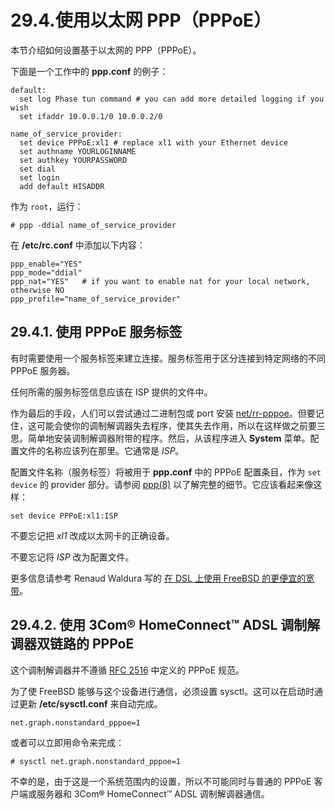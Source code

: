 # 29.4.使用以太网 PPP（PPPoE）

本节介绍如何设置基于以太网的 PPP（PPPoE）。

下面是一个工作中的 **ppp.conf** 的例子：

```
default:
  set log Phase tun command # you can add more detailed logging if you wish
  set ifaddr 10.0.0.1/0 10.0.0.2/0

name_of_service_provider:
  set device PPPoE:xl1 # replace xl1 with your Ethernet device
  set authname YOURLOGINNAME
  set authkey YOURPASSWORD
  set dial
  set login
  add default HISADDR
```

作为 `root`，运行：

```
# ppp -ddial name_of_service_provider
```

在 **/etc/rc.conf** 中添加以下内容：

```
ppp_enable="YES"
ppp_mode="ddial"
ppp_nat="YES"	# if you want to enable nat for your local network, otherwise NO
ppp_profile="name_of_service_provider"
```

## 29.4.1. 使用 PPPoE 服务标签

有时需要使用一个服务标签来建立连接。服务标签用于区分连接到特定网络的不同 PPPoE 服务器。

任何所需的服务标签信息应该在 ISP 提供的文件中。

作为最后的手段，人们可以尝试通过二进制包或 port 安装 [net/rr-pppoe](https://cgit.freebsd.org/ports/tree/net/rr-pppoe/pkg-descr)。但要记住，这可能会使你的调制解调器失去程序，使其失去作用，所以在这样做之前要三思。简单地安装调制解调器附带的程序。然后，从该程序进入 **System** 菜单。配置文件的名称应该列在那里。它通常是 _ISP_。

配置文件名称（服务标签）将被用于 **ppp.conf** 中的 PPPoE 配置条目，作为 `set device` 的 provider 部分。请参阅 [ppp(8)](https://www.freebsd.org/cgi/man.cgi?query=ppp&sektion=8&format=html) 以了解完整的细节。它应该看起来像这样：

```
set device PPPoE:xl1:ISP
```

不要忘记把 _xl1_ 改成以太网卡的正确设备。

不要忘记将 _ISP_ 改为配置文件。

更多信息请参考 Renaud Waldura 写的 [在 DSL 上使用 FreeBSD 的更便宜的宽带](http://renaud.waldura.com/doc/freebsd/pppoe/)。

## 29.4.2. 使用 3Com® HomeConnect™ ADSL 调制解调器双链路的 PPPoE

这个调制解调器并不遵循 [RFC 2516](http://www.faqs.org/rfcs/rfc2516.html) 中定义的 PPPoE 规范。

为了使 FreeBSD 能够与这个设备进行通信，必须设置 sysctl。这可以在启动时通过更新 **/etc/sysctl.conf** 来自动完成。

```
net.graph.nonstandard_pppoe=1
```

或者可以立即用命令来完成：

```
# sysctl net.graph.nonstandard_pppoe=1
```

不幸的是，由于这是一个系统范围内的设置，所以不可能同时与普通的 PPPoE 客户端或服务器和 3Com® HomeConnect™ ADSL 调制解调器通信。